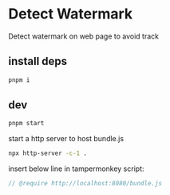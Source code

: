 # Detect Watermark

Detect watermark on web page to avoid track

## install deps

```bash
pnpm i
```

## dev

```bash
pnpm start
```

start a http server to host bundle.js

```bash
npx http-server -c-1 .
```

insert below line in tampermonkey script:

```js
// @require http://localhost:8080/bundle.js
```
